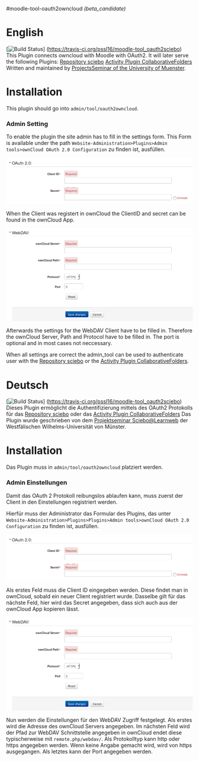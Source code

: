 #moodle-tool-oauth2owncloud *(beta_candidate)*

# English
[![Build Status](https://travis-ci.org/pssl16/moodle-tool_oauth2owncloud.svg?branch=master)]
(https://travis-ci.org/pssl16/moodle-tool_oauth2sciebo)</br>
This Plugin connects owncloud with Moodle with OAuth2. It will later serve the following Plugins:
[Repository sciebo](https://github.com/pssl16/moodle-repository_sciebo)
[Activity Plugin CollaborativeFolders](https://github.com/pssl16/moodle-mod_collaborativefolders)
Written and maintained by
[ProjectsSeminar of the University of Muenster](https://github.com/pssl16).
# Installation
This plugin should go into `admin/tool/oauth2owncloud`. 

### Admin Setting

To enable the plugin the site admin has to fill in the settings form. This Form is available under the path `Website-Administration>Plugins>Admin tools>ownCloud OAuth 2.0 Configuration` zu finden ist, ausfüllen.

![Plugin-Struktur](pix/OAuth2Form.png)

When the Client was registert in ownCloud the ClientID and secret can be found in the ownCloud App.

![Plugin-Struktur](pix/WebDAVForm.png)

Afterwards the settings for the WebDAV Client have to be filled in.
Therefore the ownCloud Server, Path and Protocol have to be filled in. The port is optional and in most cases not neccessary.

When all settings are correct the admin_tool can be used to authenticate user with the [Repository sciebo](https://github.com/pssl16/moodle-repository_sciebo) or the
[Activity Plugin CollaborativeFolders](https://github.com/pssl16/moodle-mod_collaborativefolders).

# Deutsch
[![Build Status](https://travis-ci.org/pssl16/moodle-tool_oauth2owncloud.svg?branch=master)]
(https://travis-ci.org/pssl16/moodle-tool_oauth2sciebo)</br>
Dieses Plugin ermöglicht die Authentifizierung mittels des OAuth2 Protokolls für das [Repository sciebo](https://github.com/pssl16/moodle-repository_sciebo) oder das
[Activity Plugin CollaborativeFolders](https://github.com/pssl16/moodle-mod_collaborativefolders)
Das Plugin wurde geschrieben von dem [Projektseminar Sciebo@Learnweb](https://github.com/pssl16) der Westfälischen Wilhelms-Universität von Münster.
# Installation
 Das Plugin muss in `admin/tool/oauth2owncloud` platziert werden.

### Admin Einstellungen

Damit das OAuth 2 Protokoll reibungslos ablaufen kann, muss zuerst der Client in den Einstellungen registriert werden.

Hierfür muss der Administrator das Formular des Plugins, das unter `Website-Administration>Plugins>Plugins>Admin tools>ownCloud OAuth 2.0 Configuration` zu finden ist, ausfüllen.

![Plugin-Struktur](pix/OAuth2Form.png)

Als erstes Feld muss die Client ID eingegeben werden. Diese findet man in ownCloud, sobald ein neuer Client registriert wurde. Dasselbe gilt für das nächste Feld, hier wird das Secret angegeben, dass sich auch aus der ownCloud App kopieren lässt.

![Plugin-Struktur](pix/WebDAVForm.png)

Nun werden die Einstellungen für den WebDAV Zugriff festgelegt.
Als erstes wird die Adresse des ownCloud Servers angegeben.
Im nächsten Feld wird der Pfad zur WebDAV Schnittstelle angegeben in ownCloud endet diese typischerweise mit `remote.php/webdav/`.
Als Protokolltyp kann http oder https angegeben werden. Wenn keine Angabe gemacht wird, wird von https ausgegangen.
Als letztes kann der Port angegeben werden.
